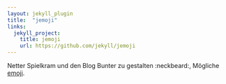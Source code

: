 ```yaml
---
layout: jekyll_plugin
title:  "jemoji"
links:
  jekyll_project:
    title: jemoji
    url: https://github.com/jekyll/jemoji
---
```



Netter Spielkram und den Blog Bunter zu gestalten :neckbeard:, Mögliche [emoji][emoji-cheat-sheet].

[emoji-cheat-sheet]: https://www.webpagefx.com/tools/emoji-cheat-sheet/

